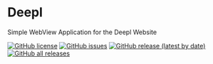 # Deepl
Simple WebView Application for the Deepl Website

[![GitHub license](https://img.shields.io/github/license/jamal2362/DeepL-Translator)](https://github.com/jamal2362/DeepL-Translator/blob/main/LICENSE) [![GitHub issues](https://img.shields.io/github/issues/jamal2362/DeepL-Translator)](https://github.com/jamal2362/DeepL-Translator/issues) [![GitHub release (latest by date)](https://img.shields.io/github/v/release/jamal2362/DeepL-Translator)](https://github.com/jamal2362/DeepL-Translator/releases) [![GitHub all releases](https://img.shields.io/github/downloads/jamal2362/DeepL-Translator/total)](https://github.com/jamal2362/DeepL-Translator/releases)
